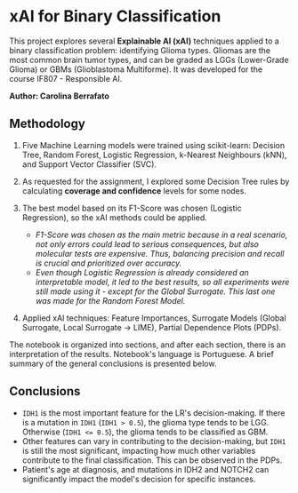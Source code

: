 # xAI for Binary Classification

This project explores several **Explainable AI (xAI)** techniques applied to a binary classification problem: identifying Glioma types. Gliomas are the most common brain tumor types, and can be graded as LGGs (Lower-Grade Glioma) or GBMs (Glioblastoma Multiforme). It was developed for the course IF807 - Responsible AI.

**Author: Carolina Berrafato**

## Methodology

1. Five Machine Learning models were trained using scikit-learn: Decision Tree, Random Forest, Logistic Regression, k-Nearest Neighbours (kNN), and Support Vector Classifier (SVC).
2. As requested for the assignment, I explored some Decision Tree rules by calculating **coverage and confidence** levels for some nodes.
3. The best model based on its F1-Score was chosen (Logistic Regression), so the xAI methods could be applied.
 
    - *F1-Score was chosen as the main metric because in a real scenario, not only errors could lead to serious consequences, but also molecular tests are expensive. Thus, balancing precision and recall is crucial and prioritized over accuracy.*
    - *Even though Logistic Regression is already considered an interpretable model, it led to the best results, so all experiments were still made using it - except for the Global Surrogate. This last one was made for the Random Forest Model.*

4. Applied xAI techniques: Feature Importances, Surrogate Models (Global Surrogate, Local Surrogate -> LIME), Partial Dependence Plots (PDPs).

The notebook is organized into sections, and after each section, there is an interpretation of the results. Notebook's language is Portuguese. A brief summary of the general conclusions is presented below.

## Conclusions
- `IDH1` is the most important feature for the LR's decision-making. If there is a mutation in `IDH1` (`IDH1 > 0.5`), the glioma type tends to be LGG. Otherwise (`IDH1 <= 0.5`), the glioma tends to be classified as GBM.
- Other features can vary in contributing to the decision-making, but `IDH1` is still the most significant, impacting how much other variables contribute to the final classification. This can be observed in the PDPs.
- Patient's age at diagnosis, and mutations in IDH2 and NOTCH2 can significantly impact the model's decision for specific instances. 
